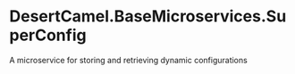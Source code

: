 # DesertCamel.BaseMicroservices.SuperConfig

A microservice for storing and retrieving dynamic configurations